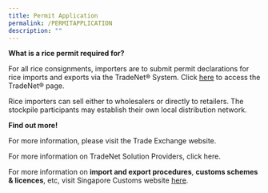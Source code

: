 ```yaml
---
title: Permit Application
permalink: /PERMITAPPLICATION
description: ""
---
```

**What is a rice permit required for?**

For all rice consignments, importers are to submit permit declarations for rice imports and exports via the TradeNet® System. Click [here](https://www.tradenet.gov.sg/tradenet/login.jsp) to access the TradeNet® page.

Rice importers can sell either to wholesalers or directly to retailers. The stockpile participants may establish their own local distribution network.  

**Find out more!**

For more information, please visit the Trade Exchange website.

For more information on TradeNet Solution Providers, click here.

For more information on **import and export procedures**, **customs schemes & licences**, etc, visit Singapore Customs website [here](https://www.customs.gov.sg/). 
